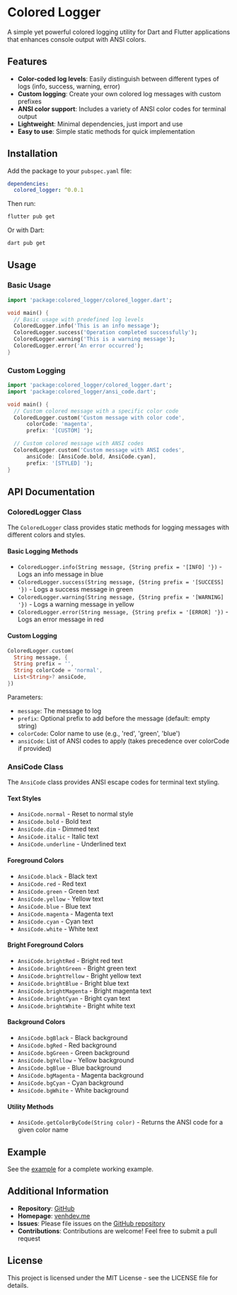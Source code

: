 # Colored Logger

A simple yet powerful colored logging utility for Dart and Flutter applications that enhances console output with ANSI colors.

## Features

- **Color-coded log levels**: Easily distinguish between different types of logs (info, success, warning, error)
- **Custom logging**: Create your own colored log messages with custom prefixes
- **ANSI color support**: Includes a variety of ANSI color codes for terminal output
- **Lightweight**: Minimal dependencies, just import and use
- **Easy to use**: Simple static methods for quick implementation

## Installation

Add the package to your `pubspec.yaml` file:

```yaml
dependencies:
  colored_logger: ^0.0.1
```

Then run:

```bash
flutter pub get
```

Or with Dart:

```bash
dart pub get
```

## Usage

### Basic Usage

```dart
import 'package:colored_logger/colored_logger.dart';

void main() {
  // Basic usage with predefined log levels
  ColoredLogger.info('This is an info message');
  ColoredLogger.success('Operation completed successfully');
  ColoredLogger.warning('This is a warning message');
  ColoredLogger.error('An error occurred');
}
```

### Custom Logging

```dart
import 'package:colored_logger/colored_logger.dart';
import 'package:colored_logger/ansi_code.dart';

void main() {
  // Custom colored message with a specific color code
  ColoredLogger.custom('Custom message with color code',
      colorCode: 'magenta',
      prefix: '[CUSTOM] ');

  // Custom colored message with ANSI codes
  ColoredLogger.custom('Custom message with ANSI codes',
      ansiCode: [AnsiCode.bold, AnsiCode.cyan],
      prefix: '[STYLED] ');
}
```

## API Documentation

### ColoredLogger Class

The `ColoredLogger` class provides static methods for logging messages with different colors and styles.

#### Basic Logging Methods

- `ColoredLogger.info(String message, {String prefix = '[INFO] '})` - Logs an info message in blue
- `ColoredLogger.success(String message, {String prefix = '[SUCCESS] '})` - Logs a success message in green
- `ColoredLogger.warning(String message, {String prefix = '[WARNING] '})` - Logs a warning message in yellow
- `ColoredLogger.error(String message, {String prefix = '[ERROR] '})` - Logs an error message in red

#### Custom Logging

```dart
ColoredLogger.custom(
  String message, {
  String prefix = '',
  String colorCode = 'normal',
  List<String>? ansiCode,
})
```

Parameters:

- `message`: The message to log
- `prefix`: Optional prefix to add before the message (default: empty string)
- `colorCode`: Color name to use (e.g., 'red', 'green', 'blue')
- `ansiCode`: List of ANSI codes to apply (takes precedence over colorCode if provided)

### AnsiCode Class

The `AnsiCode` class provides ANSI escape codes for terminal text styling.

#### Text Styles

- `AnsiCode.normal` - Reset to normal style
- `AnsiCode.bold` - Bold text
- `AnsiCode.dim` - Dimmed text
- `AnsiCode.italic` - Italic text
- `AnsiCode.underline` - Underlined text

#### Foreground Colors

- `AnsiCode.black` - Black text
- `AnsiCode.red` - Red text
- `AnsiCode.green` - Green text
- `AnsiCode.yellow` - Yellow text
- `AnsiCode.blue` - Blue text
- `AnsiCode.magenta` - Magenta text
- `AnsiCode.cyan` - Cyan text
- `AnsiCode.white` - White text

#### Bright Foreground Colors

- `AnsiCode.brightRed` - Bright red text
- `AnsiCode.brightGreen` - Bright green text
- `AnsiCode.brightYellow` - Bright yellow text
- `AnsiCode.brightBlue` - Bright blue text
- `AnsiCode.brightMagenta` - Bright magenta text
- `AnsiCode.brightCyan` - Bright cyan text
- `AnsiCode.brightWhite` - Bright white text

#### Background Colors

- `AnsiCode.bgBlack` - Black background
- `AnsiCode.bgRed` - Red background
- `AnsiCode.bgGreen` - Green background
- `AnsiCode.bgYellow` - Yellow background
- `AnsiCode.bgBlue` - Blue background
- `AnsiCode.bgMagenta` - Magenta background
- `AnsiCode.bgCyan` - Cyan background
- `AnsiCode.bgWhite` - White background

#### Utility Methods

- `AnsiCode.getColorByCode(String color)` - Returns the ANSI code for a given color name

## Example

See the [example](example/example.dart) for a complete working example.

## Additional Information

- **Repository**: [GitHub](https://github.com/venhdev/colored_logger)
- **Homepage**: [venhdev.me](https://www.venhdev.me)
- **Issues**: Please file issues on the [GitHub repository](https://github.com/venhdev/colored_logger/issues)
- **Contributions**: Contributions are welcome! Feel free to submit a pull request

## License

This project is licensed under the MIT License - see the LICENSE file for details.
